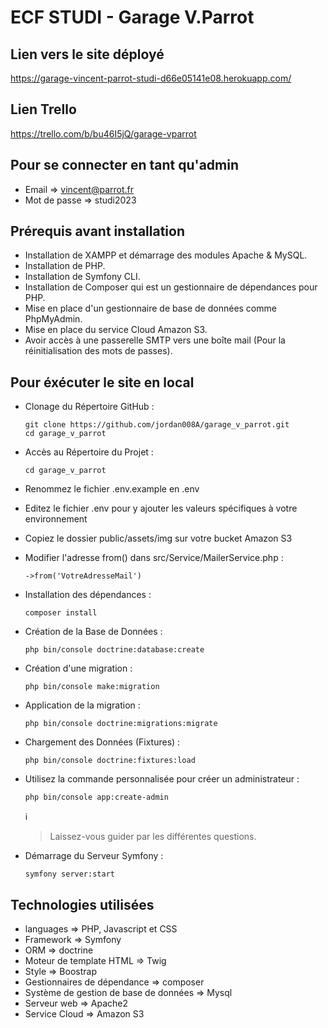 # ECF STUDI - Garage V.Parrot

## Lien vers le site déployé
https://garage-vincent-parrot-studi-d66e05141e08.herokuapp.com/
## Lien Trello
https://trello.com/b/bu46I5jQ/garage-vparrot

## Pour se connecter en tant qu'admin
- Email => vincent@parrot.fr
- Mot de passe => studi2023

## Prérequis avant installation
- Installation de XAMPP et démarrage des modules Apache & MySQL.
- Installation de PHP.
- Installation de Symfony CLI.
- Installation de Composer qui est un gestionnaire de dépendances pour PHP.
- Mise en place d'un gestionnaire de base de données comme PhpMyAdmin.
- Mise en place du service Cloud Amazon S3.
- Avoir accès à une passerelle SMTP vers une boîte mail (Pour la réinitialisation des mots de passes).

## Pour éxécuter le site en local
- Clonage du Répertoire GitHub :
  ```
  git clone https://github.com/jordan008A/garage_v_parrot.git 
  cd garage_v_parrot
  ```
- Accès au Répertoire du Projet :
  ```
  cd garage_v_parrot
  ```
- Renommez le fichier .env.example en .env

- Editez le fichier .env pour y ajouter les valeurs spécifiques à votre environnement

- Copiez le dossier public/assets/img sur votre bucket Amazon S3

- Modifier l'adresse from() dans src/Service/MailerService.php :
  ```
  ->from('VotreAdresseMail')
  ```
- Installation des dépendances :
  ```
  composer install
   ```
- Création de la Base de Données :
  ```
  php bin/console doctrine:database:create
  ```
- Création d'une migration :
  ```
  php bin/console make:migration
  ```
- Application de la migration : 
  ```
  php bin/console doctrine:migrations:migrate
  ```
- Chargement des Données (Fixtures) :
  ```
  php bin/console doctrine:fixtures:load
  ``` 
- Utilisez la commande personnalisée pour créer un administrateur :
  ```
  php bin/console app:create-admin
  ``` 
  :information_source:
  > Laissez-vous guider par les différentes questions.

- Démarrage du Serveur Symfony :
  ```
  symfony server:start
  ``` 

## Technologies utilisées
- languages => PHP, Javascript et CSS
- Framework => Symfony
- ORM => doctrine
- Moteur de template HTML => Twig
- Style => Boostrap
- Gestionnaires de dépendance => composer
- Système de gestion de base de données => Mysql
- Serveur web => Apache2
- Service Cloud => Amazon S3